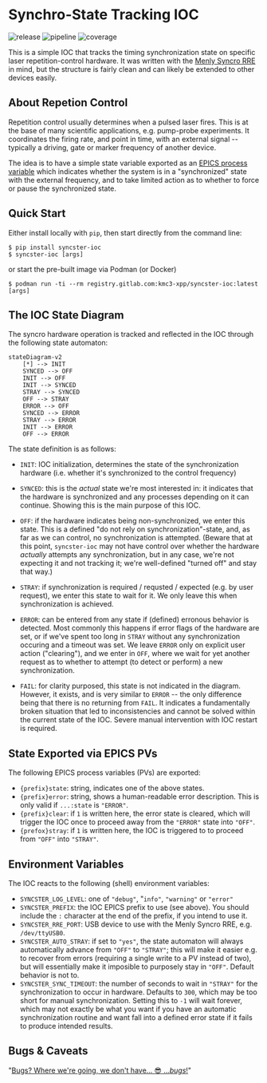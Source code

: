 Synchro-State Tracking IOC
==========================

![release](https://gitlab.com/kmc3-xpp/syncster-ioc/-/badges/release.svg)
![pipeline](https://gitlab.com/kmc3-xpp/syncster-ioc/badges/release/pipeline.svg)
![coverage](https://gitlab.com/kmc3-xpp/syncster-ioc/badges/release/coverage.svg)

This is a simple IOC that tracks the timing synchronization state on
specific laser repetition-control hardware. It was written with the
[Menly Syncro RRE](https://www.menlosystems.com/products/synchronization-stabilization-and-asops-systems/rre-syncro)
in mind, but the structure is fairly clean and can likely be extended
to other devices easily.

About Repetion Control
----------------------

Repetition control usually determines when a pulsed laser fires.
This is at the base of many scientific applications, e.g. pump-probe
experiments. It coordinates the firing rate, and point in time, 
with an external signal -- typically a driving, gate or marker frequency
of another device.

The idea is to have a simple state variable exported as an
[EPICS process variable](https://docs.epics-controls.org/en/latest/getting-started/EPICS_Intro.html)
which indicates whether the system is in a "synchronized" state
with the external frequency, and to take limited action as to whether
to force or pause the synchronized state.

Quick Start
-----------

Either install locally with `pip`, then start directly from the
command line:

```
$ pip install syncster-ioc
$ syncster-ioc [args]
```

or start the pre-built image via Podman (or Docker)
```
$ podman run -ti --rm registry.gitlab.com:kmc3-xpp/syncster-ioc:latest [args]
```

The IOC State Diagram
---------------------

The syncro hardware operation is tracked and reflected in the IOC through
the following state automaton:

```mermaid
stateDiagram-v2
    [*] --> INIT
    SYNCED --> OFF
    INIT --> OFF
    INIT --> SYNCED
    STRAY --> SYNCED
    OFF --> STRAY
    ERROR --> OFF
    SYNCED --> ERROR
    STRAY --> ERROR
    INIT --> ERROR
    OFF --> ERROR
```

The state definition is as follows:

 - `INIT`: IOC initialization, determines the state of the synchronization
   hardware (i.e. whether it's synchronized to the control frequency)
   
 - `SYNCED`: this is the *actual* state we're most interested in: it
   indicates that the hardware is synchronized and any processes depending
   on it can continue. Showing this is the main purpose of this IOC.
   
 - `OFF`: if the hardware indicates being non-synchronized, we enter this
   state. This is a defined "do not rely on synchronization"-state, and,
   as far as we can control, no synchronization is attempted. (Beware that
   at this point, `syncster-ioc` may not have control over whether the
   hardware *actually* attempts any synchronization, but in any case,
   we're not expecting it and not tracking it; we're well-defined "turned
   off" and stay that way.)
   
 - `STRAY`: if synchronization is required / requsted / expected (e.g. by
   user request), we enter this state to wait for it. We only leave this
   when synchronization is achieved.
   
 - `ERROR`: can be entered from any state if (defined) erronous behavior
   is detected. Most commonly this happens if error flags of the hardware
   are set, or if we've spent too long in `STRAY` without any synchronization
   occuring and a timeout was set. We leave `ERROR` only on explicit user
   action ("clearing"), and we enter in `OFF`, where we wait for yet
   another request as to whether to attempt (to detect or perform)
   a new synchronization.
   
 - `FAIL`: for clarity purposed, this state is not indicated in the diagram.
   However, it exists, and is very similar to `ERROR` -- the only difference
   being that there is no returning from `FAIL`. It indicates a fundamentally
   broken situation that led to inconsistencies and cannot be solved within
   the current state of the IOC. Severe manual intervention
   with IOC restart is required.

State Exported via EPICS PVs
----------------------------

The following EPICS process variables (PVs) are exported:

- `{prefix}state`: string, indicates one of the above states.
- `{prefix}error`: string, shows a human-readable error description.
  This is only valid if `...:state` is `"ERROR"`.
- `{prefix}clear`: if `1` is written here, the error state is
  cleared, which will trigger the IOC once to proceed away from the
  `"ERROR"` state into `"OFF"`.
- `{prefox}stray`: if `1` is written here, the IOC is triggered to
  to proceed from `"OFF"` into `"STRAY"`.
  

Environment Variables
---------------------

The IOC reacts to the following (shell) environment variables:

- `SYNCSTER_LOG_LEVEL`: one of `"debug"`, "`info"`, `"warning"` or `"error"`
- `SYNCSTER_PREFIX`: the IOC EPICS prefix to use (see above). You should
  include the `:` character at the end of the prefix, if you intend to
  use it.
- `SYNCSTER_RRE_PORT`: USB device to use with the Menly Syncro RRE,
  e.g. `/dev/ttyUSB0`.
- `SYNCSTER_AUTO_STRAY`: if set to `"yes"`, the state automaton will 
  always automatically advance from `"OFF"` to `"STRAY"`; this will
  make it easier e.g. to recover from errors (requiring a single
  write to a PV instead of two), but will essentially make it imposible
  to purposely stay in `"OFF"`. Default behavior is not to.
- `SYNCSTER_SYNC_TIMEOUT`: the number of seconds to wait in `"STRAY"`
  for the synchronization to occur in hardware. Defaults to `300`, which
  may be too short for manual synchronization. Setting this to `-1` will
  wait forever, which may not exactly be what you want if you have an
  automatic synchronization routine and want fall into a defined error
  state if it fails to produce intended results.
  
Bugs & Caveats
--------------

"[Bugs? Where we're going, we don't have... 😎 ...*bugs*!](https://www.youtube.com/watch?v=NhSC4C43wgc)"

